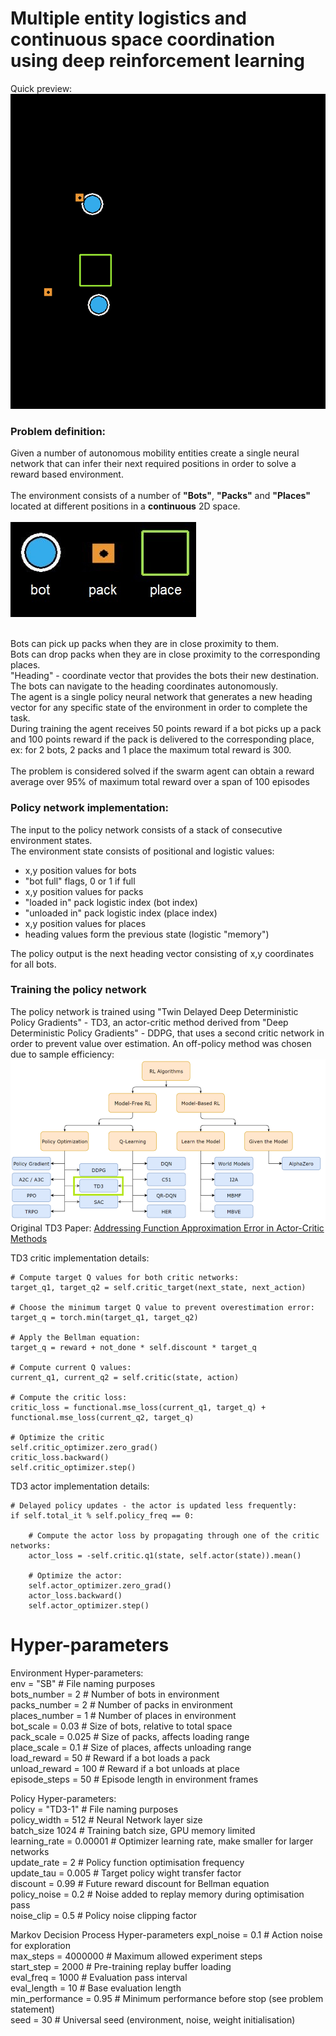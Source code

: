 # Multiple entity logistics and continuous space coordination using deep reinforcement learning

Quick preview:<br />
![](images/evaluation_loop.gif)

### Problem definition:
Given a number of autonomous mobility entities create a single neural network that can infer their next required positions in order to solve a reward based environment.<br /><br />
The environment consists of a number of <strong>"Bots"</strong>, <strong>"Packs"</strong> and <strong>"Places"</strong> located at different positions in a <strong>continuous</strong> 2D space.<br /><br />
![](images/legend.jpg)<br/><br/>

Bots can pick up packs when they are in close proximity to them.<br />
Bots can drop packs when they are in close proximity to the corresponding places.<br />
"Heading" - coordinate vector that provides the bots their new destination. The bots can navigate to the heading coordinates autonomously.<br />
The agent is a single policy neural network that generates a new heading vector for any specific state of the environment in order to complete the task.<br />
During training the agent receives 50 points reward if a bot picks up a pack and 100 points reward if the pack is delivered to the corresponding place, ex: for 2 bots, 2 packs and 1 place the maximum total reward is 300.<br /><br />
The problem is considered solved if the swarm agent can obtain a reward average over 95% of maximum total reward over a span of 100 episodes

### Policy network implementation:

The input to the policy network consists of a stack of consecutive environment states.<br />
The environment state consists of positional and logistic values:
- x,y position values for bots
- "bot full" flags, 0 or 1 if full
- x,y position values for packs
- "loaded in" pack logistic index (bot index)
- "unloaded in" pack logistic index (place index)
- x,y position values for places
- heading values form the previous state (logistic "memory")

The policy output is the next heading vector consisting of x,y coordinates for all bots.

### Training the policy network

The policy network is trained using "Twin Delayed Deep Deterministic Policy Gradients" - TD3, an actor-critic method 
derived from "Deep Deterministic Policy Gradients" - DDPG, that uses a second critic network in order to prevent
value over estimation. An off-policy method was chosen due to sample efficiency: <br/>
![](images/methods_tree.png)
Original TD3 Paper: [Addressing Function Approximation Error in Actor-Critic Methods](https://arxiv.org/pdf/1802.09477.pdf) <br/>

TD3 critic implementation details:
    
    # Compute target Q values for both critic networks:
    target_q1, target_q2 = self.critic_target(next_state, next_action)
    
    # Choose the minimum target Q value to prevent overestimation error:
	target_q = torch.min(target_q1, target_q2)
	
	# Apply the Bellman equation:
	target_q = reward + not_done * self.discount * target_q

    # Compute current Q values:
	current_q1, current_q2 = self.critic(state, action)
	
	# Compute the critic loss:
	critic_loss = functional.mse_loss(current_q1, target_q) + functional.mse_loss(current_q2, target_q)
	
	# Optimize the critic
    self.critic_optimizer.zero_grad()
	critic_loss.backward()
	self.critic_optimizer.step()
	
TD3 actor implementation details:
	
	# Delayed policy updates - the actor is updated less frequently:
	if self.total_it % self.policy_freq == 0:
	
	    # Compute the actor loss by propagating through one of the critic networks:
	    actor_loss = -self.critic.q1(state, self.actor(state)).mean()
		
	    # Optimize the actor:
	    self.actor_optimizer.zero_grad()
	    actor_loss.backward()
	    self.actor_optimizer.step()
	    
# Hyper-parameters

Environment Hyper-parameters: <br />
env = "SB" # File naming purposes <br />
bots_number = 2 # Number of bots in environment<br />
packs_number = 2 # Number of packs in environment <br />
places_number = 1 # Number of places in environment <br />
bot_scale = 0.03 # Size of bots, relative to total space<br />
pack_scale = 0.025 # Size of packs, affects loading range <br />
place_scale = 0.1 # Size of places, affects unloading range <br />
load_reward = 50 # Reward if a bot loads a pack<br />
unload_reward = 100 # Reward if a bot unloads at place <br />
episode_steps = 50 # Episode length in environment frames <br />

Policy Hyper-parameters: <br />
policy = "TD3-1" # File naming purposes <br />
policy_width = 512 # Neural Network layer size<br />
batch_size 1024 # Training batch size, GPU memory limited<br />
learning_rate = 0.00001 # Optimizer learning rate, make smaller for larger networks<br />
update_rate = 2 # Policy function optimisation frequency <br />
update_tau = 0.005 # Target policy wight transfer factor <br />
discount = 0.99 # Future reward discount for Bellman equation <br />
policy_noise = 0.2 # Noise added to replay memory during optimisation pass<br />
noise_clip = 0.5 # Policy noise clipping factor <br />

Markov Decision Process Hyper-parameters
expl_noise = 0.1 # Action noise for exploration <br />
max_steps = 4000000 # Maximum allowed experiment steps<br />
start_step = 2000 # Pre-training replay buffer loading<br />
eval_freq = 1000 # Evaluation pass interval <br />
eval_length = 10 # Base evaluation length <br />
min_performance = 0.95 # Minimum performance before stop (see problem statement) <br />
seed = 30 # Universal seed (environment, noise, weight initialisation)<br />